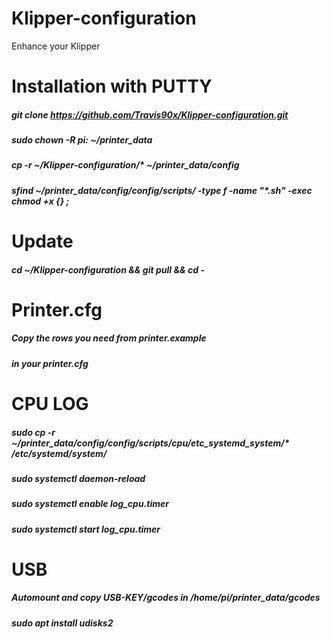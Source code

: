 # Klipper-configuration
Enhance your Klipper

# Installation with PUTTY

##### git clone https://github.com/Travis90x/Klipper-configuration.git
##### sudo chown -R pi: ~/printer_data
##### cp -r ~/Klipper-configuration/* ~/printer_data/config
##### sfind ~/printer_data/config/config/scripts/ -type f -name "*.sh" -exec chmod +x {} \;

# Update 
##### cd ~/Klipper-configuration && git pull && cd -

# Printer.cfg
##### Copy the rows you need from printer.example
##### in your printer.cfg

# CPU LOG
##### sudo cp -r ~/printer_data/config/config/scripts/cpu/etc_systemd_system/* /etc/systemd/system/
##### sudo systemctl daemon-reload 
##### sudo systemctl enable log_cpu.timer
##### sudo systemctl start log_cpu.timer


#  USB
##### Automount and copy USB-KEY/gcodes in /home/pi/printer_data/gcodes
##### sudo apt install udisks2
